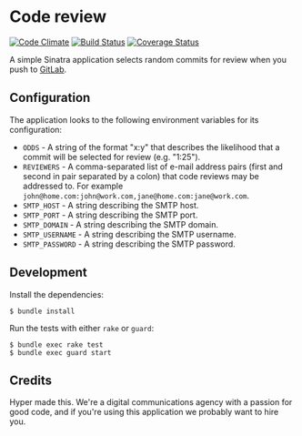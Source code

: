 # Code review

[![Code Climate](https://codeclimate.com/github/hyperoslo/code-review.png)](https://codeclimate.com/github/hyperoslo/code-review)
[![Build Status](https://travis-ci.org/hyperoslo/code-review.png?branch=master)](https://travis-ci.org/hyperoslo/code-review)
[![Coverage Status](https://coveralls.io/repos/hyperoslo/code-review/badge.png?branch=master)](https://coveralls.io/r/hyperoslo/code-review)

A simple Sinatra application selects random commits for review when you push to [GitLab](http://gitlab.org/).

## Configuration

The application looks to the following environment variables for its configuration:

* `ODDS` - A string of the format "x:y" that describes the likelihood that a commit will be selected for review (e.g. "1:25").
* `REVIEWERS` - A comma-separated list of e-mail address pairs (first and second in pair separated by a colon) that code reviews
  may be addressed to. For example `john@home.com:john@work.com,jane@home.com:jane@work.com`.
* `SMTP_HOST` - A string describing the SMTP host.
* `SMTP_PORT` - A string describing the SMTP port.
* `SMTP_DOMAIN` - A string describing the SMTP domain.
* `SMTP_USERNAME` - A string describing the SMTP username.
* `SMTP_PASSWORD` - A string describing the SMTP password.

## Development

Install the dependencies:

    $ bundle install

Run the tests with either `rake` or `guard`:

    $ bundle exec rake test
    $ bundle exec guard start

## Credits

Hyper made this. We're a digital communications agency with a passion for good code,
and if you're using this application we probably want to hire you.

